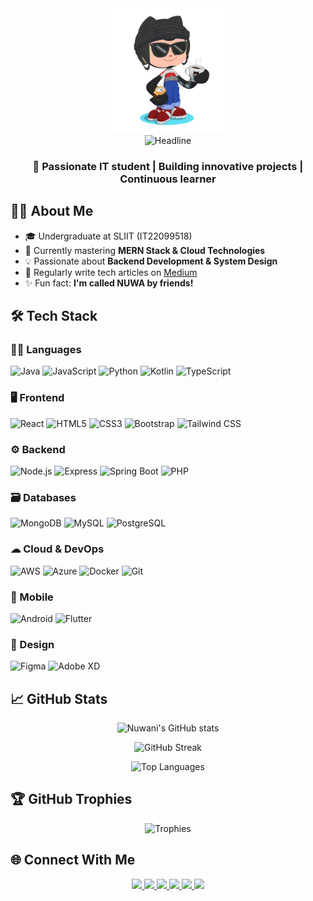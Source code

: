 <div align="center">
  <img src="https://raw.githubusercontent.com/AhmedFathyDev/AhmedFathyDev/main/GitHub.png" alt="GitHub Octocat Drinking a Cup of Coffee" height="200">
</div>

<div align="center">
  <img src="https://readme-typing-svg.herokuapp.com?font=Fira+Code&weight=600&size=28&duration=4000&pause=1000&color=7E3ACE&center=true&vCenter=true&width=600&height=50&lines=Hey+there%2C+I'm+Nuwani+%F0%9F%91%8B;Software+Engineering+Student;Full-Stack+Developer;Mobile+App+Developer;Problem+Solver;Tech+Enthusiast" alt="Headline" />
</div>

<h3 align="center">🚀 Passionate IT student | Building innovative projects | Continuous learner</h3>



## 🧑‍💻 About Me

- 🎓 Undergraduate at SLIIT (IT22099518)
- 🌱 Currently mastering **MERN Stack & Cloud Technologies**
- 💡 Passionate about **Backend Development & System Design**
- 📝 Regularly write tech articles on [Medium](your-medium-link)
- ✨ Fun fact: **I'm called NUWA by friends!**

## 🛠 Tech Stack

### 👨‍💻 Languages
![Java](https://img.shields.io/badge/-Java-007396?style=flat-square&logo=java&logoColor=white)
![JavaScript](https://img.shields.io/badge/-JavaScript-F7DF1E?style=flat-square&logo=javascript&logoColor=black)
![Python](https://img.shields.io/badge/-Python-3776AB?style=flat-square&logo=python&logoColor=white)
![Kotlin](https://img.shields.io/badge/-Kotlin-7F52FF?style=flat-square&logo=kotlin&logoColor=white)
![TypeScript](https://img.shields.io/badge/-TypeScript-3178C6?style=flat-square&logo=typescript&logoColor=white)

### 🖥 Frontend
![React](https://img.shields.io/badge/-React-61DAFB?style=flat-square&logo=react&logoColor=black)
![HTML5](https://img.shields.io/badge/-HTML5-E34F26?style=flat-square&logo=html5&logoColor=white)
![CSS3](https://img.shields.io/badge/-CSS3-1572B6?style=flat-square&logo=css3&logoColor=white)
![Bootstrap](https://img.shields.io/badge/-Bootstrap-7952B3?style=flat-square&logo=bootstrap&logoColor=white)
![Tailwind CSS](https://img.shields.io/badge/-Tailwind_CSS-38B2AC?style=flat-square&logo=tailwind-css&logoColor=white)

### ⚙ Backend
![Node.js](https://img.shields.io/badge/-Node.js-339933?style=flat-square&logo=node.js&logoColor=white)
![Express](https://img.shields.io/badge/-Express-000000?style=flat-square&logo=express&logoColor=white)
![Spring Boot](https://img.shields.io/badge/-Spring_Boot-6DB33F?style=flat-square&logo=spring-boot&logoColor=white)
![PHP](https://img.shields.io/badge/-PHP-777BB4?style=flat-square&logo=php&logoColor=white)

### 🗃 Databases
![MongoDB](https://img.shields.io/badge/-MongoDB-47A248?style=flat-square&logo=mongodb&logoColor=white)
![MySQL](https://img.shields.io/badge/-MySQL-4479A1?style=flat-square&logo=mysql&logoColor=white)
![PostgreSQL](https://img.shields.io/badge/-PostgreSQL-4169E1?style=flat-square&logo=postgresql&logoColor=white)

### ☁ Cloud & DevOps
![AWS](https://img.shields.io/badge/-AWS-232F3E?style=flat-square&logo=amazon-aws&logoColor=white)
![Azure](https://img.shields.io/badge/-Azure-0089D6?style=flat-square&logo=microsoft-azure&logoColor=white)
![Docker](https://img.shields.io/badge/-Docker-2496ED?style=flat-square&logo=docker&logoColor=white)
![Git](https://img.shields.io/badge/-Git-F05032?style=flat-square&logo=git&logoColor=white)

### 📱 Mobile
![Android](https://img.shields.io/badge/-Android-3DDC84?style=flat-square&logo=android&logoColor=white)
![Flutter](https://img.shields.io/badge/-Flutter-02569B?style=flat-square&logo=flutter&logoColor=white)

### 🎨 Design
![Figma](https://img.shields.io/badge/-Figma-F24E1E?style=flat-square&logo=figma&logoColor=white)
![Adobe XD](https://img.shields.io/badge/-Adobe_XD-FF61F6?style=flat-square&logo=adobe-xd&logoColor=white)

## 📈 GitHub Stats

<div align="center">
  
  ![Nuwani's GitHub stats](https://github-readme-stats.vercel.app/api?username=nuwani-sithara&show_icons=true&theme=radical&hide_border=true&include_all_commits=true&count_private=true)
  
  ![GitHub Streak](https://github-readme-streak-stats.herokuapp.com/?user=nuwani-sithara&theme=radical&hide_border=true)
  
  ![Top Languages](https://github-readme-stats.vercel.app/api/top-langs/?username=nuwani-sithara&theme=radical&hide_border=true&layout=compact)
  
</div>

## 🏆 GitHub Trophies

<div align="center">
  
  ![Trophies](https://github-profile-trophy.vercel.app/?username=nuwani-sithara&theme=onedark&no-frame=true&row=2&column=4)
  
</div>

## 🌐 Connect With Me

<p align="center">
  <a href="https://twitter.com/nuwanisith34899" target="_blank">
    <img src="https://img.shields.io/badge/-Twitter-1DA1F2?style=for-the-badge&logo=twitter&logoColor=white"/>
  </a>
  <a href="https://linkedin.com/in/nuwani-sithara-498813301" target="_blank">
    <img src="https://img.shields.io/badge/-LinkedIn-0077B5?style=for-the-badge&logo=linkedin&logoColor=white"/>
  </a>
  <a href="https://fb.com/nuwzzz" target="_blank">
    <img src="https://img.shields.io/badge/-Facebook-1877F2?style=for-the-badge&logo=facebook&logoColor=white"/>
  </a>
  <a href="https://instagram.com/nuwani_sithara" target="_blank">
    <img src="https://img.shields.io/badge/-Instagram-E4405F?style=for-the-badge&logo=instagram&logoColor=white"/>
  </a>
  <a href="mailto:nuwanisithara.com@gmail.com" target="_blank">
    <img src="https://img.shields.io/badge/-Gmail-D14836?style=for-the-badge&logo=gmail&logoColor=white"/>
  </a>
  <a href="https://medium.com/@yourusername" target="_blank">
    <img src="https://img.shields.io/badge/-Medium-12100E?style=for-the-badge&logo=medium&logoColor=white"/>
  </a>
</p>

